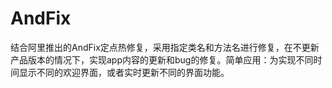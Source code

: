 # AndFix
结合阿里推出的AndFix定点热修复，采用指定类名和方法名进行修复，在不更新产品版本的情况下，实现app内容的更新和bug的修复。简单应用：为实现不同时间显示不同的欢迎界面，或者实时更新不同的界面功能。
